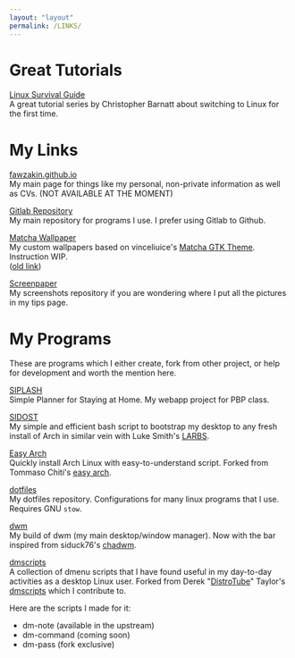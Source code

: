 ```yaml
---
layout: "layout"
permalink: /LINKS/
---
```


# Great Tutorials
[Linux Survival Guide](https://www.youtube.com/watch?v=FeDYxBulZ6c)  
A great tutorial series by Christopher Barnatt about switching to Linux for the first time.

# My Links
[fawzakin.github.io](https://fawzakin.github.io)  
My main page for things like my personal, non-private information as well as CVs. (NOT AVAILABLE AT THE MOMENT)

[Gitlab Repository](https://gitlab.com/fawzakin)  
My main repository for programs I use. I prefer using Gitlab to Github.

[Matcha Wallpaper](https://github.com/fawzakin/Matcha-wallpaper)  
My custom wallpapers based on vinceliuice's [Matcha GTK Theme](https://github.com/vinceliuice/Matcha-gtk-theme). Instruction WIP.  
([old link](https://drive.google.com/drive/u/0/folders/1489PbyXlqyZe1U0Dw01DRE8FJkwL3tLi))  

[Screenpaper](https://github.com/fawzakin/screenpaper)  
My screenshots repository if you are wondering where I put all the pictures in my tips page.

# My Programs
These are programs which I either create, fork from other project, or help for development and worth the mention here.

[SIPLASH](https://siplash.herokuapp.com)  
Simple Planner for Staying at Home. My webapp project for PBP class.

[SIDOST](https://gitlab.com/fawzakin/sidost)  
My simple and efficient bash script to bootstrap my desktop to any fresh install of Arch in similar vein with Luke Smith's [LARBS](https://larbs.xyz).

[Easy Arch](https://gitlab.com/fawzakin/easy-arch)  
Quickly install Arch Linux with easy-to-understand script. Forked from Tommaso Chiti's [easy arch](https://github.com/classy-giraffe/easy-arch).

[dotfiles](https://gitlab.com/fawzakin/dotfiles)  
My dotfiles repository. Configurations for many linux programs that I use. Requires GNU `stow`.

[dwm](https://gitlab.com/fawzakin/dwm)  
My build of dwm (my main desktop/window manager). Now with the bar inspired from siduck76's [chadwm](https://github.com/siduck76/chadwm).

[dmscripts](https://gitlab.com/fawzakin/dmscripts)  
A collection of dmenu scripts that I have found useful in my day-to-day activities as a desktop Linux user. Forked from Derek "[DistroTube](https://www.youtube.com/c/DistroTube)" Taylor's [dmscripts](https://gitlab.com/dwt1/dmscripts) which I contribute to. 

Here are the scripts I made for it:
- dm-note (available in the upstream)
- dm-command (coming soon)
- dm-pass (fork exclusive)

